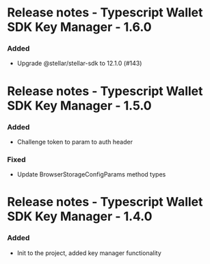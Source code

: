 # Release notes - Typescript Wallet SDK Key Manager - 1.6.0

### Added
* Upgrade @stellar/stellar-sdk to 12.1.0 (#143)

# Release notes - Typescript Wallet SDK Key Manager - 1.5.0

### Added
* Challenge token to param to auth header

### Fixed
* Update BrowserStorageConfigParams method types

# Release notes - Typescript Wallet SDK Key Manager - 1.4.0

### Added
* Init to the project, added key manager functionality

